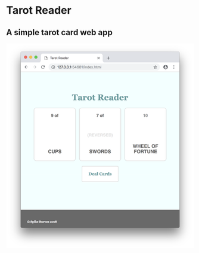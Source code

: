 # Tarot Reader
A simple tarot card web app
---
![The app in action](screenshot.png?raw=true "Tarot Reader")
